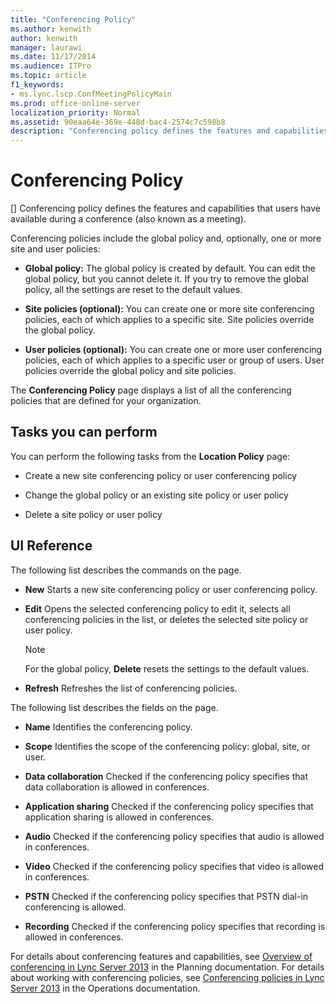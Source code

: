 ```yaml
---
title: "Conferencing Policy"
ms.author: kenwith
author: kenwith
manager: laurawi
ms.date: 11/17/2014
ms.audience: ITPro
ms.topic: article
f1_keywords:
- ms.lync.lscp.ConfMeetingPolicyMain
ms.prod: office-online-server
localization_priority: Normal
ms.assetid: 90eaa64e-369e-448d-bac4-2574c7c598b8
description: "Conferencing policy defines the features and capabilities that users have available during a conference (also known as a meeting)."
---
```


# Conferencing Policy
[]
Conferencing policy defines the features and capabilities that users have available during a conference (also known as a meeting).
  
Conferencing policies include the global policy and, optionally, one or more site and user policies:
  
- **Global policy:** The global policy is created by default. You can edit the global policy, but you cannot delete it. If you try to remove the global policy, all the settings are reset to the default values. 
    
- **Site policies (optional):** You can create one or more site conferencing policies, each of which applies to a specific site. Site policies override the global policy. 
    
- **User policies (optional):** You can create one or more user conferencing policies, each of which applies to a specific user or group of users. User policies override the global policy and site policies. 
    
The **Conferencing Policy** page displays a list of all the conferencing policies that are defined for your organization. 
  
## Tasks you can perform

You can perform the following tasks from the **Location Policy** page: 
  
- Create a new site conferencing policy or user conferencing policy
    
- Change the global policy or an existing site policy or user policy
    
- Delete a site policy or user policy
    
## UI Reference

The following list describes the commands on the page.
  
- **New** Starts a new site conferencing policy or user conferencing policy. 
    
- **Edit** Opens the selected conferencing policy to edit it, selects all conferencing policies in the list, or deletes the selected site policy or user policy. 
    
    > [!NOTE]
    > For the global policy, **Delete** resets the settings to the default values. 
  
- **Refresh** Refreshes the list of conferencing policies. 
    
The following list describes the fields on the page.
  
- **Name** Identifies the conferencing policy. 
    
- **Scope** Identifies the scope of the conferencing policy: global, site, or user. 
    
- **Data collaboration** Checked if the conferencing policy specifies that data collaboration is allowed in conferences. 
    
- **Application sharing** Checked if the conferencing policy specifies that application sharing is allowed in conferences. 
    
- **Audio** Checked if the conferencing policy specifies that audio is allowed in conferences. 
    
- **Video** Checked if the conferencing policy specifies that video is allowed in conferences. 
    
- **PSTN** Checked if the conferencing policy specifies that PSTN dial-in conferencing is allowed. 
    
- **Recording** Checked if the conferencing policy specifies that recording is allowed in conferences. 
    
For details about conferencing features and capabilities, see [Overview of conferencing in Lync Server 2013](overview-of-conferencing.md) in the Planning documentation. For details about working with conferencing policies, see [Conferencing policies in Lync Server 2013](conferencing-policies.md) in the Operations documentation. 
  

